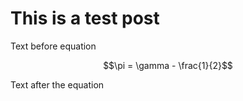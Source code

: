# This is a test post

Text before equation

$$\pi = \gamma - \frac{1}{2}$$

Text after the equation